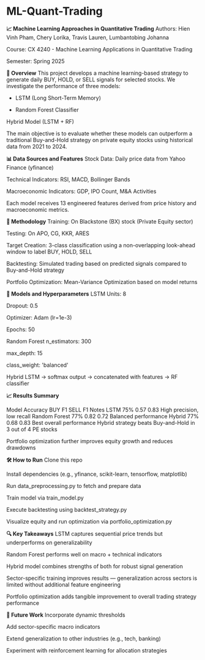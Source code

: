# ML-Quant-Trading
**📈 Machine Learning Approaches in Quantitative Trading**
Authors: Hien Vinh Pham, Chery Lorika, Travis Lauren, Lumbantobing Johanna

Course: CX 4240 - Machine Learning Applications in Quantitative Trading

Semester: Spring 2025

**📄 Overview**
This project develops a machine learning-based strategy to generate daily BUY, HOLD, or SELL signals for selected stocks. We investigate the performance of three models:

- LSTM (Long Short-Term Memory)

- Random Forest Classifier

 Hybrid Model (LSTM + RF)

The main objective is to evaluate whether these models can outperform a traditional Buy-and-Hold strategy on private equity stocks using historical data from 2021 to 2024.

**📊 Data Sources and Features**
Stock Data: Daily price data from Yahoo Finance (yfinance)

Technical Indicators: RSI, MACD, Bollinger Bands

Macroeconomic Indicators: GDP, IPO Count, M&A Activities

Each model receives 13 engineered features derived from price history and macroeconomic metrics.

**🧪 Methodology**
Training: On Blackstone (BX) stock (Private Equity sector)

Testing: On APO, CG, KKR, ARES

Target Creation: 3-class classification using a non-overlapping look-ahead window to label BUY, HOLD, SELL

Backtesting: Simulated trading based on predicted signals compared to Buy-and-Hold strategy

Portfolio Optimization: Mean-Variance Optimization based on model returns

**🧠 Models and Hyperparameters**
LSTM
Units: 8

Dropout: 0.5

Optimizer: Adam (lr=1e-3)

Epochs: 50

Random Forest
n_estimators: 300

max_depth: 15

class_weight: 'balanced'

Hybrid
LSTM → softmax output → concatenated with features → RF classifier

**📈 Results Summary**

Model	Accuracy	BUY F1	SELL F1	Notes
LSTM	75%	0.57	0.83	High precision, low recall
Random Forest	77%	0.82	0.72	Balanced performance
Hybrid	77%	0.68	0.83	Best overall performance
Hybrid strategy beats Buy-and-Hold in 3 out of 4 PE stocks

Portfolio optimization further improves equity growth and reduces drawdowns

**🛠️ How to Run**
Clone this repo

Install dependencies (e.g., yfinance, scikit-learn, tensorflow, matplotlib)

Run data_preprocessing.py to fetch and prepare data

Train model via train_model.py

Execute backtesting using backtest_strategy.py

Visualize equity and run optimization via portfolio_optimization.py

**🔍 Key Takeaways**
LSTM captures sequential price trends but underperforms on generalizability

Random Forest performs well on macro + technical indicators

Hybrid model combines strengths of both for robust signal generation

Sector-specific training improves results — generalization across sectors is limited without additional feature engineering

Portfolio optimization adds tangible improvement to overall trading strategy performance

**📌 Future Work**
Incorporate dynamic thresholds

Add sector-specific macro indicators

Extend generalization to other industries (e.g., tech, banking)

Experiment with reinforcement learning for allocation strategies
